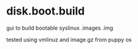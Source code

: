 # disk.boot.build
gui to build bootable syslinux .images .img

tested using vmlinuz and image.gz from puppy os
